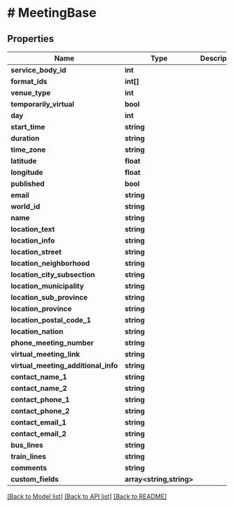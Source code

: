 # # MeetingBase

## Properties

Name | Type | Description | Notes
------------ | ------------- | ------------- | -------------
**service_body_id** | **int** |  | [optional]
**format_ids** | **int[]** |  | [optional]
**venue_type** | **int** |  | [optional]
**temporarily_virtual** | **bool** |  | [optional]
**day** | **int** |  | [optional]
**start_time** | **string** |  | [optional]
**duration** | **string** |  | [optional]
**time_zone** | **string** |  | [optional]
**latitude** | **float** |  | [optional]
**longitude** | **float** |  | [optional]
**published** | **bool** |  | [optional]
**email** | **string** |  | [optional]
**world_id** | **string** |  | [optional]
**name** | **string** |  | [optional]
**location_text** | **string** |  | [optional]
**location_info** | **string** |  | [optional]
**location_street** | **string** |  | [optional]
**location_neighborhood** | **string** |  | [optional]
**location_city_subsection** | **string** |  | [optional]
**location_municipality** | **string** |  | [optional]
**location_sub_province** | **string** |  | [optional]
**location_province** | **string** |  | [optional]
**location_postal_code_1** | **string** |  | [optional]
**location_nation** | **string** |  | [optional]
**phone_meeting_number** | **string** |  | [optional]
**virtual_meeting_link** | **string** |  | [optional]
**virtual_meeting_additional_info** | **string** |  | [optional]
**contact_name_1** | **string** |  | [optional]
**contact_name_2** | **string** |  | [optional]
**contact_phone_1** | **string** |  | [optional]
**contact_phone_2** | **string** |  | [optional]
**contact_email_1** | **string** |  | [optional]
**contact_email_2** | **string** |  | [optional]
**bus_lines** | **string** |  | [optional]
**train_lines** | **string** |  | [optional]
**comments** | **string** |  | [optional]
**custom_fields** | **array<string,string>** |  | [optional]

[[Back to Model list]](../../README.md#models) [[Back to API list]](../../README.md#endpoints) [[Back to README]](../../README.md)
